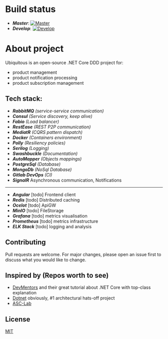 # Build status

- ***Master***:
[![Master](https://gitlab.com/Ruzanowski/ubiquitous/badges/master/build.svg)](https://gitlab.com/Ruzanowski/ubiquitous/badges/master/build.svg)
- ***Develop***:
[![Develop](https://gitlab.com/Ruzanowski/ubiquitous/badges/develop/build.svg)](https://gitlab.com/Ruzanowski/ubiquitous/badges/develop/build.svg)

# About project
Ubiquitous is an open-source .NET Core DDD project for:
- product management
- product notification processing
- product subscription management

**Tech stack:**
----------------
- ***RabbitMQ*** *(service-service communication)*
- ***Consul*** *(Service discovery, keep alive)*
- ***Fabio*** *(Load balancer)*
- ***RestEase*** *(REST P2P communication)*
- ***MediatR*** *(CQRS pattern dispatch)*
- ***Docker*** *(Containers environment)*
- ***Polly*** *(Resiliency policies)*
- ***Serilog*** *(Logging)*
- ***Swashbuckle*** *(Documentation)*
- ***AutoMapper*** *(Objects mappings)*
- ***PostgreSql*** *(Database)*
- ***MongoDb*** *(NoSql Database)*
- ***Gitlab DevOps*** *(CI)*
- ***SignalR*** Asynchronous communication, Notifications
------ 
- ***Angular*** [todo] Frontend client
- ***Redis*** [todo] Distributed caching
- ***Ocelot*** [todo] ApiGW
- ***MinIO*** [todo] FileStorage
- ***Grafana*** [todo] metrics visualisation
- ***Prometheus*** [todo] metrics infrastructure
- ***ELK Stack*** [todo] logging and analysis 

## Contributing
Pull requests are welcome. For major changes, please open an issue first to discuss what you would like to change.

## Inspired by (Repos worth to see)
- [DevMentors](https://github.com/devmentors) and their great tutorial about .NET Core with top-class explanation
- [Dotnet](https://github.com/dotnet-architecture/eShopOnContainers) obviously, #1 architectural hats-off project
- [ASC-Lab](https://github.com/asc-lab/dotnetcore-microservices-poc)

## License
[MIT](https://choosealicense.com/licenses/mit/)
